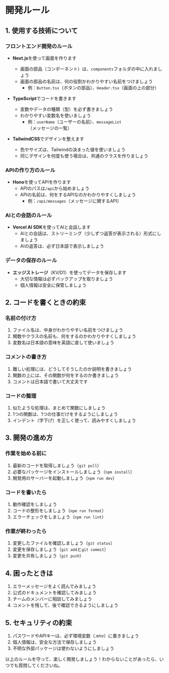 # 開発ルール

## 1. 使用する技術について

### フロントエンド開発のルール
- **Next.js**を使って画面を作ります
  - 画面の部品（コンポーネント）は、`components`フォルダの中に入れましょう
  - 画面の部品の名前は、何の役割かわかりやすい名前をつけましょう
    - 例：`Button.tsx`（ボタンの部品）、`Header.tsx`（画面の上の部分）

- **TypeScript**でコードを書きます
  - 変数やデータの種類（型）を必ず書きましょう
  - わかりやすい変数名を使いましょう
    - 例：`userName`（ユーザーの名前）、`messageList`（メッセージの一覧）

- **TailwindCSS**でデザインを整えます
  - 色やサイズは、Tailwindの決まった値を使いましょう
  - 同じデザインを何度も使う場合は、共通のクラスを作りましょう

### APIの作り方のルール
- **Hono**を使ってAPIを作ります
  - APIのパスは`/api`から始めましょう
  - APIの名前は、何をするAPIなのかわかりやすくしましょう
    - 例：`/api/messages`（メッセージに関するAPI）

### AIとの会話のルール
- **Vercel AI SDK**を使ってAIと会話します
  - AIとの会話は、ストリーミング（少しずつ返答が表示される）形式にしましょう
  - AIの返答は、必ず日本語で表示しましょう

### データの保存のルール
- **エッジストレージ**（KV/D1）を使ってデータを保存します
  - 大切な情報は必ずバックアップを取りましょう
  - 個人情報は安全に保管しましょう

## 2. コードを書くときの約束

### 名前の付け方
1. ファイル名は、中身がわかりやすい名前をつけましょう
2. 関数やクラスの名前も、何をするのかわかりやすくしましょう
3. 変数名は日本語の意味を英語に直して使いましょう

### コメントの書き方
1. 難しい処理には、どうしてそうしたのか説明を書きましょう
2. 関数の上には、その関数が何をするのか書きましょう
3. コメントは日本語で書いて大丈夫です

### コードの整理
1. 似たような処理は、まとめて関数にしましょう
2. 1つの関数は、1つの仕事だけをするようにしましょう
3. インデント（字下げ）を正しく使って、読みやすくしましょう

## 3. 開発の進め方

### 作業を始める前に
1. 最新のコードを取得しましょう（`git pull`）
2. 必要なパッケージをインストールしましょう（`npm install`）
3. 開発用のサーバーを起動しましょう（`npm run dev`）

### コードを書いたら
1. 動作確認をしましょう
2. コードの整形をしましょう（`npm run format`）
3. エラーチェックをしましょう（`npm run lint`）

### 作業が終わったら
1. 変更したファイルを確認しましょう（`git status`）
2. 変更を保存しましょう（`git add`と`git commit`）
3. 変更を共有しましょう（`git push`）

## 4. 困ったときは

1. エラーメッセージをよく読んでみましょう
2. 公式のドキュメントを確認してみましょう
3. チームのメンバーに相談してみましょう
4. コメントを残して、後で確認できるようにしましょう

## 5. セキュリティの約束

1. パスワードやAPIキーは、必ず環境変数（.env）に書きましょう
2. 個人情報は、安全な方法で保存しましょう
3. 不明な外部パッケージは使わないようにしましょう

以上のルールを守って、楽しく開発しましょう！わからないことがあったら、いつでも質問してくださいね。 